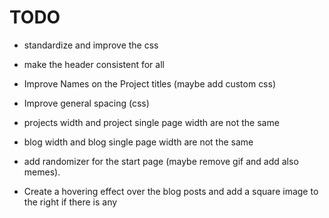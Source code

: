# TODO
- standardize and improve the css
- make the header consistent for all
- Improve Names on the Project titles (maybe add custom css)
- Improve general spacing (css)

- projects width and project single page width are not the same

- blog width and blog single page width are not the same
- add randomizer for the start page (maybe remove gif and add also memes).

- Create a hovering effect over the blog posts and add a square image to the right if there is any
